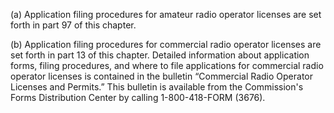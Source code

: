 (a) Application filing procedures for amateur radio operator licenses are set forth in part 97 of this chapter.

(b) Application filing procedures for commercial radio operator licenses are set forth in part 13 of this chapter. Detailed information about application forms, filing procedures, and where to file applications for commercial radio operator licenses is contained in the bulletin “Commercial Radio Operator Licenses and Permits.” This bulletin is available from the Commission's Forms Distribution Center by calling 1-800-418-FORM (3676).

